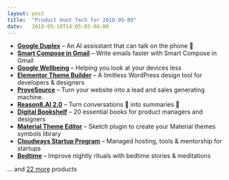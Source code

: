```yaml
---
layout: post
title:  "Product Hunt Tech for 2018-05-09"
date:   2018-05-10T14:05:05-04:00
---
```


* **[Google Duplex](https://www.producthunt.com/posts/google-duplex?utm_campaign=producthunt-api&utm_medium=api&utm_source=Application%3A+Daily+Digest+RSS+%28ID%3A+3202%29)** – An AI assisstant that can talk on the phone 🤖
* **[Smart Compose in Gmail](https://www.producthunt.com/posts/smart-compose-in-gmail?utm_campaign=producthunt-api&utm_medium=api&utm_source=Application%3A+Daily+Digest+RSS+%28ID%3A+3202%29)** – Write emails faster with Smart Compose in Gmail
* **[Google Wellbeing](https://www.producthunt.com/posts/google-wellbeing-2?utm_campaign=producthunt-api&utm_medium=api&utm_source=Application%3A+Daily+Digest+RSS+%28ID%3A+3202%29)** – Helping you look at your devices less
* **[Elementor Theme Builder](https://www.producthunt.com/posts/elementor-theme-builder?utm_campaign=producthunt-api&utm_medium=api&utm_source=Application%3A+Daily+Digest+RSS+%28ID%3A+3202%29)** – A limitless WordPress design tool for developers & designers
* **[ProveSource](https://www.producthunt.com/posts/provesource-2?utm_campaign=producthunt-api&utm_medium=api&utm_source=Application%3A+Daily+Digest+RSS+%28ID%3A+3202%29)** – Turn your website into a lead and sales generating machine.
* **[Reason8.AI 2.0](https://www.producthunt.com/posts/reason8-ai-2-0?utm_campaign=producthunt-api&utm_medium=api&utm_source=Application%3A+Daily+Digest+RSS+%28ID%3A+3202%29)** – Turn conversations 💬 into summaries 📝
* **[Digital Bookshelf](https://www.producthunt.com/posts/digital-bookshelf?utm_campaign=producthunt-api&utm_medium=api&utm_source=Application%3A+Daily+Digest+RSS+%28ID%3A+3202%29)** – 20 essential books for product managers and designers
* **[Material Theme Editor](https://www.producthunt.com/posts/material-theme-editor?utm_campaign=producthunt-api&utm_medium=api&utm_source=Application%3A+Daily+Digest+RSS+%28ID%3A+3202%29)** – Sketch plugin to create your Material themes symbols library
* **[Cloudways Startup Program](https://www.producthunt.com/posts/cloudways-startup-program?utm_campaign=producthunt-api&utm_medium=api&utm_source=Application%3A+Daily+Digest+RSS+%28ID%3A+3202%29)** – Managed hosting, tools & mentorship for startups
* **[Bedtime](https://www.producthunt.com/posts/bedtime?utm_campaign=producthunt-api&utm_medium=api&utm_source=Application%3A+Daily+Digest+RSS+%28ID%3A+3202%29)** – Improve nightly rituals with bedtime stories & meditations

… and [22 more](https://www.producthunt.com/tech) products